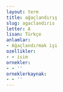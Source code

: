 ```yaml
---
layout: term
title: ağaçlandırış
slug: agaclandiris
letter: A
lisan: Türkçe
anlamlar:
- Ağaçlandırmak işi
ozellikler:
- - isim
ornekler:
- - ''
orneklerkaynak:
- - ''
---
```

